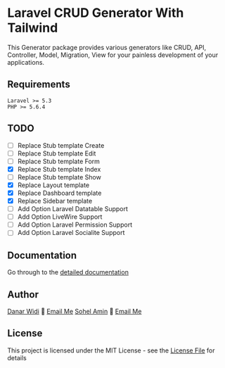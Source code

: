 # Laravel CRUD Generator With Tailwind

This Generator package provides various generators like CRUD, API, Controller, Model, Migration, View for your painless development of your applications.

## Requirements
    Laravel >= 5.3
    PHP >= 5.6.4

## TODO

- [ ] Replace Stub template Create
- [ ] Replace Stub template Edit
- [ ] Replace Stub template Form
- [x] Replace Stub template Index
- [ ] Replace Stub template Show
- [x] Replace Layout template 
- [x] Replace Dashboard template 
- [x] Replace Sidebar template 
- [ ] Add Option Laravel Datatable Support 
- [ ] Add Option LiveWire Support 
- [ ] Add Option Laravel Permission Support 
- [ ] Add Option Laravel Socialite Support 

## Documentation
Go through to the [detailed documentation](doc#readme)

## Author
[Danar Widi](https://diocreation.com) :email: [Email Me](mailto:widiu7omo@gmail.com)
[Sohel Amin](http://sohelamin.com) :email: [Email Me](mailto:sohelamincse@gmail.com)

## License

This project is licensed under the MIT License - see the [License File](LICENSE) for details
